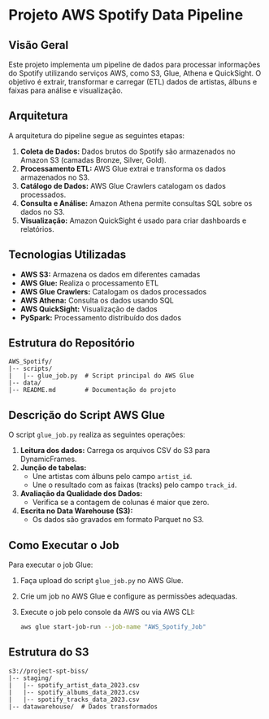 # Projeto AWS Spotify Data Pipeline

## Visão Geral

Este projeto implementa um pipeline de dados para processar informações do Spotify utilizando serviços AWS, como S3, Glue, Athena e QuickSight. O objetivo é extrair, transformar e carregar (ETL) dados de artistas, álbuns e faixas para análise e visualização.

## Arquitetura

A arquitetura do pipeline segue as seguintes etapas:

1. **Coleta de Dados:** Dados brutos do Spotify são armazenados no Amazon S3 (camadas Bronze, Silver, Gold).
2. **Processamento ETL:** AWS Glue extrai e transforma os dados armazenados no S3.
3. **Catálogo de Dados:** AWS Glue Crawlers catalogam os dados processados.
4. **Consulta e Análise:** Amazon Athena permite consultas SQL sobre os dados no S3.
5. **Visualização:** Amazon QuickSight é usado para criar dashboards e relatórios.

## Tecnologias Utilizadas

- **AWS S3:** Armazena os dados em diferentes camadas
- **AWS Glue:** Realiza o processamento ETL
- **AWS Glue Crawlers:** Catalogam os dados processados
- **AWS Athena:** Consulta os dados usando SQL
- **AWS QuickSight:** Visualização de dados
- **PySpark:** Processamento distribuído dos dados

## Estrutura do Repositório

```
AWS_Spotify/
|-- scripts/
|   |-- glue_job.py  # Script principal do AWS Glue
|-- data/
|-- README.md        # Documentação do projeto
```

## Descrição do Script AWS Glue

O script `glue_job.py` realiza as seguintes operações:

1. **Leitura dos dados:** Carrega os arquivos CSV do S3 para DynamicFrames.
2. **Junção de tabelas:**
   - Une artistas com álbuns pelo campo `artist_id`.
   - Une o resultado com as faixas (tracks) pelo campo `track_id`.
3. **Avaliação da Qualidade dos Dados:**
   - Verifica se a contagem de colunas é maior que zero.
4. **Escrita no Data Warehouse (S3):**
   - Os dados são gravados em formato Parquet no S3.

## Como Executar o Job

Para executar o job Glue:

1. Faça upload do script `glue_job.py` no AWS Glue.
2. Crie um job no AWS Glue e configure as permissões adequadas.
3. Execute o job pelo console da AWS ou via AWS CLI:
   
   ```bash
   aws glue start-job-run --job-name "AWS_Spotify_Job"
   ```

## Estrutura do S3

```
s3://project-spt-biss/
|-- staging/
|   |-- spotify_artist_data_2023.csv
|   |-- spotify_albums_data_2023.csv
|   |-- spotify_tracks_data_2023.csv
|-- datawarehouse/  # Dados transformados
```